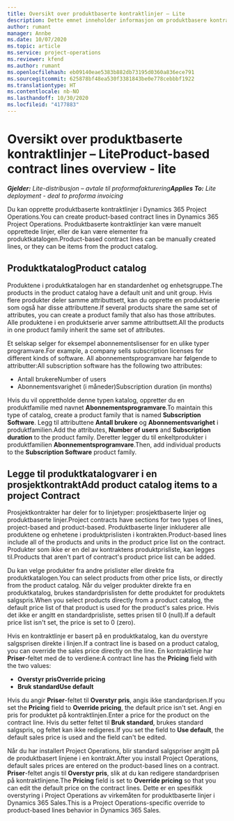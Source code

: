 ```yaml
---
title: Oversikt over produktbaserte kontraktlinjer – Lite
description: Dette emnet inneholder informasjon om produktbasere kontraktlinjer.
author: rumant
manager: Annbe
ms.date: 10/07/2020
ms.topic: article
ms.service: project-operations
ms.reviewer: kfend
ms.author: rumant
ms.openlocfilehash: eb09140eae5383b882db73195d0360a836ece791
ms.sourcegitcommit: 625878bf48ea530f3381843be0e778cebbbf1922
ms.translationtype: HT
ms.contentlocale: nb-NO
ms.lasthandoff: 10/30/2020
ms.locfileid: "4177883"
---
```

# <a name="product-based-contract-lines-overview---lite"></a><span data-ttu-id="55da9-103">Oversikt over produktbaserte kontraktlinjer – Lite</span><span class="sxs-lookup"><span data-stu-id="55da9-103">Product-based contract lines overview - lite</span></span>

<span data-ttu-id="55da9-104">_**Gjelder:** Lite-distribusjon – avtale til proformafakturering_</span><span class="sxs-lookup"><span data-stu-id="55da9-104">_**Applies To:** Lite deployment - deal to proforma invoicing_</span></span>

<span data-ttu-id="55da9-105">Du kan opprette produktbaserte kontraktlinjer i Dynamics 365 Project Operations.</span><span class="sxs-lookup"><span data-stu-id="55da9-105">You can create product-based contract lines in Dynamics 365 Project Operations.</span></span> <span data-ttu-id="55da9-106">Produktbaserte kontraktlinjer kan være manuelt opprettede linjer, eller de kan være elementer fra produktkatalogen.</span><span class="sxs-lookup"><span data-stu-id="55da9-106">Product-based contract lines can be manually created lines, or they can be items from the product catalog.</span></span>

## <a name="product-catalog"></a><span data-ttu-id="55da9-107">Produktkatalog</span><span class="sxs-lookup"><span data-stu-id="55da9-107">Product catalog</span></span>

<span data-ttu-id="55da9-108">Produktene i produktkatalogen har en standardenhet og enhetsgruppe.</span><span class="sxs-lookup"><span data-stu-id="55da9-108">The products in the product catalog have a default unit and unit group.</span></span> <span data-ttu-id="55da9-109">Hvis flere produkter deler samme attributtsett, kan du opprette en produktserie som også har disse attributtene.</span><span class="sxs-lookup"><span data-stu-id="55da9-109">If several products share the same set of attributes, you can create a product family that also has those attributes.</span></span> <span data-ttu-id="55da9-110">Alle produktene i en produktserie arver samme attributtsett.</span><span class="sxs-lookup"><span data-stu-id="55da9-110">All the products in one product family inherit the same set of attributes.</span></span>

<span data-ttu-id="55da9-111">Et selskap selger for eksempel abonnementslisenser for en ulike typer programvare.</span><span class="sxs-lookup"><span data-stu-id="55da9-111">For example, a company sells subscription licenses for different kinds of software.</span></span> <span data-ttu-id="55da9-112">All abonnementsprogramvare har følgende to attributter:</span><span class="sxs-lookup"><span data-stu-id="55da9-112">All subscription software has the following two attributes:</span></span>

- <span data-ttu-id="55da9-113">Antall brukere</span><span class="sxs-lookup"><span data-stu-id="55da9-113">Number of users</span></span>
- <span data-ttu-id="55da9-114">Abonnementsvarighet (i måneder)</span><span class="sxs-lookup"><span data-stu-id="55da9-114">Subscription duration (in months)</span></span>

<span data-ttu-id="55da9-115">Hvis du vil opprettholde denne typen katalog, oppretter du en produktfamilie med navnet **Abonnementsprogramvare**.</span><span class="sxs-lookup"><span data-stu-id="55da9-115">To maintain this type of catalog, create a product family that is named **Subscription Software**.</span></span> <span data-ttu-id="55da9-116">Legg til attributtene **Antall brukere** og **Abonnementsvarighet** i produktfamilien.</span><span class="sxs-lookup"><span data-stu-id="55da9-116">Add the attributes, **Number of users** and **Subscription duration** to the product family.</span></span> <span data-ttu-id="55da9-117">Deretter legger du til enkeltprodukter i produktfamilien **Abonnementsprogramvare**.</span><span class="sxs-lookup"><span data-stu-id="55da9-117">Then, add individual products to the **Subscription Software** product family.</span></span>

## <a name="add-product-catalog-items-to-a-project-contract"></a><span data-ttu-id="55da9-118">Legge til produktkatalogvarer i en prosjektkontrakt</span><span class="sxs-lookup"><span data-stu-id="55da9-118">Add product catalog items to a project Contract</span></span>

<span data-ttu-id="55da9-119">Prosjektkontrakter har deler for to linjetyper: prosjektbaserte linjer og produktbaserte linjer.</span><span class="sxs-lookup"><span data-stu-id="55da9-119">Project contracts have sections for two types of lines, project-based and product-based.</span></span> <span data-ttu-id="55da9-120">Produktbaserte linjer inkluderer alle produktene og enhetene i produktprislisten i kontrakten.</span><span class="sxs-lookup"><span data-stu-id="55da9-120">Product-based lines include all of the products and units in the product price list on the contract.</span></span> <span data-ttu-id="55da9-121">Produkter som ikke er en del av kontraktens produktprisliste, kan legges til.</span><span class="sxs-lookup"><span data-stu-id="55da9-121">Products that aren't part of contract's product price list can be added.</span></span>

<span data-ttu-id="55da9-122">Du kan velge produkter fra andre prislister eller direkte fra produktkatalogen.</span><span class="sxs-lookup"><span data-stu-id="55da9-122">You can select products from other price lists, or directly from the product catalog.</span></span> <span data-ttu-id="55da9-123">Når du velger produkter direkte fra en produktkatalog, brukes standardprislisten for dette produktet for produktets salgspris.</span><span class="sxs-lookup"><span data-stu-id="55da9-123">When you select products directly from a product catalog, the default price list of that product is used for the product's sales price.</span></span> <span data-ttu-id="55da9-124">Hvis det ikke er angitt en standardprisliste, settes prisen til 0 (null).</span><span class="sxs-lookup"><span data-stu-id="55da9-124">If a default price list isn't set, the price is set to 0 (zero).</span></span>

<span data-ttu-id="55da9-125">Hvis en kontraktlinje er basert på en produktkatalog, kan du overstyre salgsprisen direkte i linjen.</span><span class="sxs-lookup"><span data-stu-id="55da9-125">If a contract line is based on a product catalog, you can override the sales price directly on the line.</span></span> <span data-ttu-id="55da9-126">En kontraktlinje har **Priser**-feltet med de to verdiene:</span><span class="sxs-lookup"><span data-stu-id="55da9-126">A contract line has the **Pricing** field with the two values:</span></span>

- <span data-ttu-id="55da9-127">**Overstyr pris**</span><span class="sxs-lookup"><span data-stu-id="55da9-127">**Override pricing**</span></span>
- <span data-ttu-id="55da9-128">**Bruk standard**</span><span class="sxs-lookup"><span data-stu-id="55da9-128">**Use default**</span></span>

<span data-ttu-id="55da9-129">Hvis du angir **Priser**-feltet til **Overstyr pris**, angis ikke standardprisen.</span><span class="sxs-lookup"><span data-stu-id="55da9-129">If you set the **Pricing** field to **Override pricing**, the default price isn't set.</span></span> <span data-ttu-id="55da9-130">Angi en pris for produktet på kontraktlinjen.</span><span class="sxs-lookup"><span data-stu-id="55da9-130">Enter a price for the product on the contract line.</span></span> <span data-ttu-id="55da9-131">Hvis du setter feltet til **Bruk standard**, brukes standard salgspris, og feltet kan ikke redigeres.</span><span class="sxs-lookup"><span data-stu-id="55da9-131">If you set the field to **Use default**, the default sales price is used and the field can't be edited.</span></span>

<span data-ttu-id="55da9-132">Når du har installert Project Operations, blir standard salgspriser angitt på de produktbasert linjene i en kontrakt.</span><span class="sxs-lookup"><span data-stu-id="55da9-132">After you install Project Operations, default sales prices are entered on the product-based lines on a contract.</span></span> <span data-ttu-id="55da9-133">**Priser**-feltet angis til **Overstyr pris**, slik at du kan redigere standardprisen på kontraktlinjene.</span><span class="sxs-lookup"><span data-stu-id="55da9-133">The **Pricing** field is set to **Override pricing** so that you can edit the default price on the contract lines.</span></span> <span data-ttu-id="55da9-134">Dette er en spesifikk overstyring i Project Operations av virkemåten for produktbaserte linjer i Dynamics 365 Sales.</span><span class="sxs-lookup"><span data-stu-id="55da9-134">This is a Project Operations-specific override to product-based lines behavior in Dynamics 365 Sales.</span></span>

